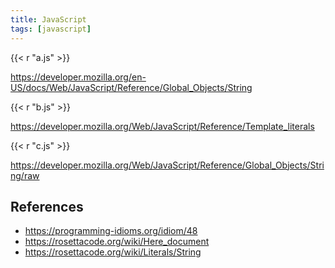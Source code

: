 ```yaml
---
title: JavaScript
tags: [javascript]
---
```


{{< r "a.js" >}}

<https://developer.mozilla.org/en-US/docs/Web/JavaScript/Reference/Global_Objects/String>

{{< r "b.js" >}}

<https://developer.mozilla.org/Web/JavaScript/Reference/Template_literals>

{{< r "c.js" >}}

<https://developer.mozilla.org/Web/JavaScript/Reference/Global_Objects/String/raw>

## References

- <https://programming-idioms.org/idiom/48>
- <https://rosettacode.org/wiki/Here_document>
- <https://rosettacode.org/wiki/Literals/String>
